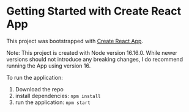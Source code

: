 # Getting Started with Create React App

This project was bootstrapped with [Create React App](https://github.com/facebook/create-react-app).

Note: This project is created with Node version 16.16.0. While newer versions should not introduce any breaking changes, I do recommend running the App using version 16.

To run the application: <br>

1. Download the repo <br>
2. install dependencies: `npm install` <br>
3. run the application: `npm start`
